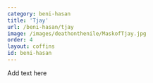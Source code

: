 ```yaml
---
category: beni-hasan
title: 'Tjay'
url: /beni-hasan/tjay
image: /images/deathonthenile/MaskofTjay.jpg
order: 4
layout: coffins
id: beni-hasan
---
```


Add text here
